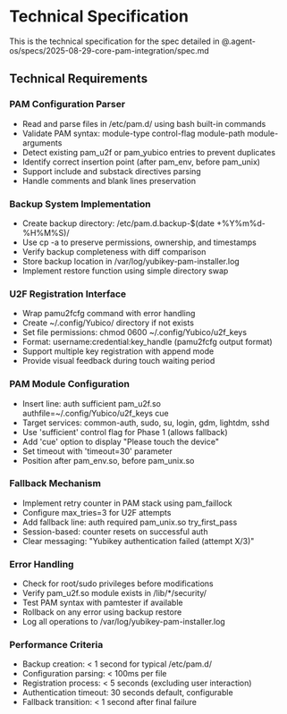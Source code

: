 # Technical Specification

This is the technical specification for the spec detailed in @.agent-os/specs/2025-08-29-core-pam-integration/spec.md

## Technical Requirements

### PAM Configuration Parser
- Read and parse files in /etc/pam.d/ using bash built-in commands
- Validate PAM syntax: module-type control-flag module-path module-arguments
- Detect existing pam_u2f or pam_yubico entries to prevent duplicates
- Identify correct insertion point (after pam_env, before pam_unix)
- Support include and substack directives parsing
- Handle comments and blank lines preservation

### Backup System Implementation
- Create backup directory: /etc/pam.d.backup-$(date +%Y%m%d-%H%M%S)/
- Use cp -a to preserve permissions, ownership, and timestamps
- Verify backup completeness with diff comparison
- Store backup location in /var/log/yubikey-pam-installer.log
- Implement restore function using simple directory swap

### U2F Registration Interface
- Wrap pamu2fcfg command with error handling
- Create ~/.config/Yubico/ directory if not exists
- Set file permissions: chmod 0600 ~/.config/Yubico/u2f_keys
- Format: username:credential:key_handle (pamu2fcfg output format)
- Support multiple key registration with append mode
- Provide visual feedback during touch waiting period

### PAM Module Configuration
- Insert line: auth sufficient pam_u2f.so authfile=~/.config/Yubico/u2f_keys cue
- Target services: common-auth, sudo, su, login, gdm, lightdm, sshd
- Use 'sufficient' control flag for Phase 1 (allows fallback)
- Add 'cue' option to display "Please touch the device"
- Set timeout with 'timeout=30' parameter
- Position after pam_env.so, before pam_unix.so

### Fallback Mechanism
- Implement retry counter in PAM stack using pam_faillock
- Configure max_tries=3 for U2F attempts
- Add fallback line: auth required pam_unix.so try_first_pass
- Session-based: counter resets on successful auth
- Clear messaging: "Yubikey authentication failed (attempt X/3)"

### Error Handling
- Check for root/sudo privileges before modifications
- Verify pam_u2f.so module exists in /lib/*/security/
- Test PAM syntax with pamtester if available
- Rollback on any error using backup restore
- Log all operations to /var/log/yubikey-pam-installer.log

### Performance Criteria
- Backup creation: < 1 second for typical /etc/pam.d/
- Configuration parsing: < 100ms per file
- Registration process: < 5 seconds (excluding user interaction)
- Authentication timeout: 30 seconds default, configurable
- Fallback transition: < 1 second after final failure